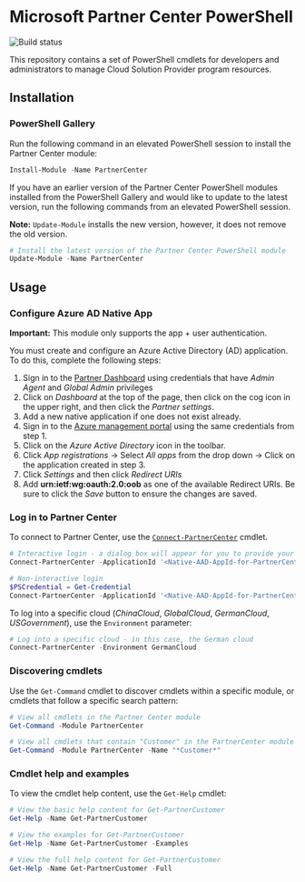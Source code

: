 # Microsoft Partner Center PowerShell

![Build status](https://dev.azure.com/partnercenter/powershell/_apis/build/status/PowerShell%20-%20master%20-%20CI)

This repository contains a set of PowerShell cmdlets for developers and administrators to manage Cloud Solution Provider program resources.

## Installation

### PowerShell Gallery

Run the following command in an elevated PowerShell session to install the Partner Center module:

```powershell
Install-Module -Name PartnerCenter
```

If you have an earlier version of the Partner Center PowerShell modules installed from the PowerShell Gallery and would like to update to the latest version, run the following commands from an elevated PowerShell session.

**Note:** `Update-Module` installs the new version, however, it does not remove the old version.

```powershell
# Install the latest version of the Partner Center PowerShell module
Update-Module -Name PartnerCenter
```

## Usage

### Configure Azure AD Native App

**Important:** This module only supports the app + user authentication.

You must create and configure an Azure Active Directory (AD) application. To do this, complete the following steps:

1. Sign in to the [Partner Dashboard](https://partner.microsoft.com) using credentials that have *Admin Agent* and *Global Admin* privileges
2. Click on _Dashboard_  at the top of the page, then click on the cog icon in the upper right, and then click the _Partner settings_.
3. Add a new native application if one does not exist already.
4. Sign in to the [Azure management portal](https://portal.azure.com) using the same credentials from step 1.
5. Click on the _Azure Active Directory_ icon in the toolbar.
6. Click _App registrations_ -> Select _All apps_ from the drop down -> Click on the application created in step 3.
7. Click _Settings_ and then click _Redirect URIs_
8. Add **urn:ietf:wg:oauth:2.0:oob** as one of the available Redirect URIs. Be sure to click the _Save_ button to ensure the changes are saved.  

### Log in to Partner Center

To connect to Partner Center, use the [`Connect-PartnerCenter`](docs/help/Connect-PartnerCenter.md) cmdlet.

```powershell
# Interactive login - a dialog box will appear for you to provide your Partner Center credentials
Connect-PartnerCenter -ApplicationId '<Native-AAD-AppId-for-PartnerCenter>'

# Non-interactive login
$PSCredential = Get-Credential
Connect-PartnerCenter -ApplicationId '<Native-AAD-AppId-for-PartnerCenter>' -Credential $PSCredential
```

To log into a specific cloud (_ChinaCloud_, _GlobalCloud_, _GermanCloud_, _USGovernment_), use the `Environment` parameter:

```powershell
# Log into a specific cloud - in this case, the German cloud
Connect-PartnerCenter -Environment GermanCloud
```

### Discovering cmdlets

Use the `Get-Command` cmdlet to discover cmdlets within a specific module, or cmdlets that follow a specific search pattern:

```powershell
# View all cmdlets in the Partner Center module
Get-Command -Module PartnerCenter

# View all cmdlets that contain "Customer" in the PartnerCenter module
Get-Command -Module PartnerCenter -Name "*Customer*"
```

### Cmdlet help and examples

To view the cmdlet help content, use the `Get-Help` cmdlet:

```powershell
# View the basic help content for Get-PartnerCustomer
Get-Help -Name Get-PartnerCustomer

# View the examples for Get-PartnerCustomer
Get-Help -Name Get-PartnerCustomer -Examples

# View the full help content for Get-PartnerCustomer
Get-Help -Name Get-PartnerCustomer -Full
```